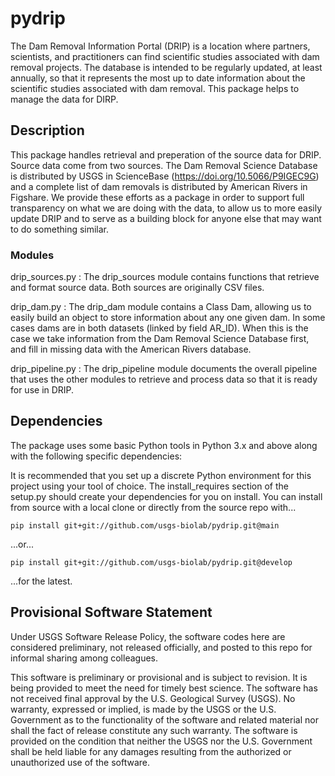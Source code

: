 # pydrip


The Dam Removal Information Portal (DRIP) is a location where partners, scientists, and practitioners can find scientific studies associated with dam removal projects. The database is intended to be regularly updated, at least annually, so that it represents the most up to date information about the scientific studies associated with dam removal. This package helps to manage the data for DIRP.

## Description


This package handles retrieval and preperation of the source data for DRIP.  Source data come from two sources.  The Dam Removal Science Database is distributed by USGS in ScienceBase (https://doi.org/10.5066/P9IGEC9G) and a complete list of dam removals is distributed by American Rivers in Figshare. We provide these efforts as a package in order to support full transparency on what we are doing with the data, to allow us to more easily update DRIP and to serve as a building block for anyone else that may want to do something similar.

### Modules

drip_sources.py : The drip_sources module contains functions that retrieve and format source data. Both sources are originally CSV files. 

drip_dam.py : The drip_dam module contains a Class Dam, allowing us to easily build an object to store information about any one given dam.  In some cases dams are in both datasets (linked by field AR_ID).  When this is the case we take information from the Dam Removal Science Database first, and fill in missing data with the American Rivers database.

drip_pipeline.py : The drip_pipeline module documents the overall pipeline that uses the other modules to retrieve and process data so that it is ready for use in DRIP.



## Dependencies


The package uses some basic Python tools in Python 3.x and above along with the following specific dependencies:




It is recommended that you set up a discrete Python environment for this project using your tool of choice. The install_requires section of the setup.py should create your dependencies for you on install. You can install from source with a local clone or directly from the source repo with...

``pip install git+git://github.com/usgs-biolab/pydrip.git@main``

...or...

``pip install git+git://github.com/usgs-biolab/pydrip.git@develop``

...for the latest.



## Provisional Software Statement


Under USGS Software Release Policy, the software codes here are considered preliminary, not released officially, and posted to this repo for informal sharing among colleagues.

This software is preliminary or provisional and is subject to revision. It is being provided to meet the need for timely best science. The software has not received final approval by the U.S. Geological Survey (USGS). No warranty, expressed or implied, is made by the USGS or the U.S. Government as to the functionality of the software and related material nor shall the fact of release constitute any such warranty. The software is provided on the condition that neither the USGS nor the U.S. Government shall be held liable for any damages resulting from the authorized or unauthorized use of the software.
